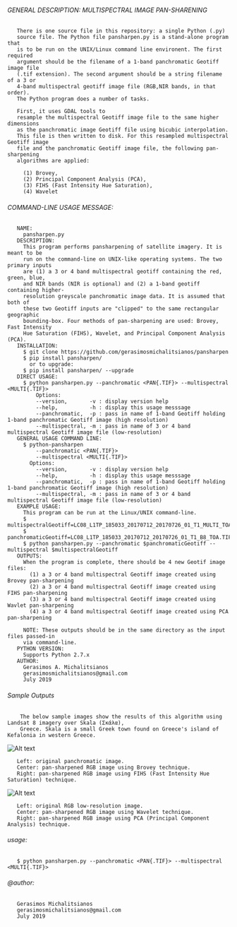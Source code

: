 ###### GENERAL DESCRIPTION: MULTISPECTRAL IMAGE PAN-SHARENING 

       There is one source file in this repository: a single Python (.py) 
       source file. The Python file pansharpen.py is a stand-alone program that 
       is to be run on the UNIX/Linux command line environent. The first required 
       argument should be the filename of a 1-band panchromatic Geotiff image file
       (.tif extension). The second argument should be a string filename of a 3 or 
       4-band multispectral geotiff image file (RGB,NIR bands, in that order).
       The Python program does a number of tasks. 
       
       First, it uses GDAL tools to 
       resample the multispectral Geotiff image file to the same higher dimensions 
       as the panchromatic image Geotiff file using bicubic interpolation. 
       This file is then written to disk. For this resampled multispectral Geotiff image
       file and the panchromatic Geotiff image file, the following pan-sharpening
       algorithms are applied:
       
         (1) Brovey, 
         (2) Principal Component Analysis (PCA),
         (3) FIHS (Fast Intensity Hue Saturation),
         (4) Wavelet
       
       
###### COMMAND-LINE USAGE MESSAGE:
       
       NAME: 
         pansharpen.py
       DESCRIPTION:
         This program performs pansharpening of satellite imagery. It is meant to be 
         run on the command-line on UNIX-like operating systems. The two primary inputs
         are (1) a 3 or 4 band multispectral geotiff containing the red, green, blue, 
         and NIR bands (NIR is optional) and (2) a 1-band geotiff containing higher-
         resolution greyscale panchromatic image data. It is assumed that both of 
         these two Geotiff inputs are "clipped" to the same rectangular geographic 
         bounding-box. Four methods of pan-sharpening are used: Brovey, Fast Intensity
         Hue Saturation (FIHS), Wavelet, and Principal Component Analysis (PCA).
       INSTALLATION:
         $ git clone https://github.com/gerasimosmichalitsianos/pansharpen
         $ pip install pansharpen/
           or to upgrade:
         $ pip install pansharpen/ --upgrade
       DIRECT USAGE:
         $ python pansharpen.py --panchromatic <PAN{.TIF}> --multispectral <MULTI{.TIF}>
             Options: 
             --version,       -v : display version help
             --help,          -h : display this usage messsage
             --panchromatic,  -p : pass in name of 1-band Geotiff holding 1-band panchromatic Geotiff image (high resolution)
             --multispectral, -m : pass in name of 3 or 4 band multispectral Geotiff image file (low-resolution)
       GENERAL USAGE COMMAND LINE: 
         $ python-pansharpen 
             --panchromatic <PAN{.TIF}> 
             --multispectral <MULTI{.TIF}>
           Options: 
             --version,       -v : display version help
             --help,          -h : display this usage messsage
             --panchromatic,  -p : pass in name of 1-band Geotiff holding 1-band panchromatic Geotiff image (high resolution)
             --multispectral, -m : pass in name of 3 or 4 band multispectral Geotiff image file (low-resolution)
       EXAMPLE USAGE:
         This program can be run at the Linux/UNIX command-line.
         $ multispectralGeotiff=LC08_L1TP_185033_20170712_20170726_01_T1_MULTI_TOA_3BAND.TIF
         $ panchromaticGeotiff=LC08_L1TP_185033_20170712_20170726_01_T1_B8_TOA.TIF
         $ python pansharpen.py --panchromatic $panchromaticGeotiff --multispectral $multispectralGeotiff
       OUTPUTS: 
         When the program is complete, there should be 4 new Geotif image files: 
           (1) a 3 or 4 band multispectral Geotiff image created using Brovey pan-sharpening
           (2) a 3 or 4 band multispectral Geotiff image created using FIHS pan-sharpening
           (3) a 3 or 4 band multispectral Geotiff image created using Wavlet pan-sharpening
           (4) a 3 or 4 band multispectral Geotiff image created using PCA pan-sharpening
          
         NOTE: These outputs should be in the same directory as the input files passed-in 
         via command-line.
       PYTHON VERSION:
         Supports Python 2.7.x
       AUTHOR: 
         Gerasimos A. Michalitsianos
         gerasimosmichalitsianos@gmail.com
         July 2019
        
###### Sample Outputs
        
        The below sample images show the results of this algorithm using Landsat 8 imagery over Skala (Σκάλα), 
        Greece. Skala is a small Greek town found on Greece's island of Kefalonia in western Greece.

![Alt text](https://i.imgur.com/QYxruGN.png)

       Left: original panchromatic image.
       Center: pan-sharpened RGB image using Brovey technique.
       Right: pan-sharpened RGB image using FIHS (Fast Intensity Hue Saturation) technique.

![Alt text](https://i.imgur.com/CUJt4JK.png)

       Left: original RGB low-resolution image.
       Center: pan-sharpened RGB image using Wavelet technique.
       Right: pan-sharpened RGB image using PCA (Principal Component Analysis) technique.

###### usage: 
       $ python pansharpen.py --panchromatic <PAN{.TIF}> --multispectral <MULTI{.TIF}>

###### @author: 
       Gerasimos Michalitsianos
       gerasimosmichalitsianos@gmail.com
       July 2019

